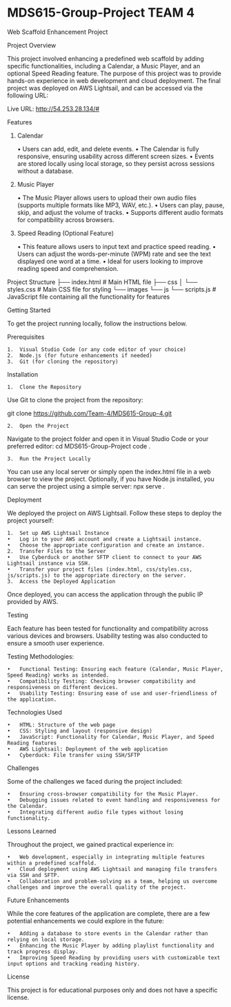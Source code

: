 # MDS615-Group-Project TEAM 4
Web Scaffold Enhancement Project

Project Overview

This project involved enhancing a predefined web scaffold by adding specific functionalities, including a Calendar, a Music Player, and an optional Speed Reading feature. The purpose of this project was to provide hands-on experience in web development and cloud deployment. The final project was deployed on AWS Lightsail, and can be accessed via the following URL:

Live URL: http://54.253.28.134/#

Features

1. Calendar

	•	Users can add, edit, and delete events.
	•	The Calendar is fully responsive, ensuring usability across different screen sizes.
	•	Events are stored locally using local storage, so they persist across sessions without a database.

2. Music Player

	•	The Music Player allows users to upload their own audio files (supports multiple formats like MP3, WAV, etc.).
	•	Users can play, pause, skip, and adjust the volume of tracks.
	•	Supports different audio formats for compatibility across browsers.

3. Speed Reading (Optional Feature)

	•	This feature allows users to input text and practice speed reading.
	•	Users can adjust the words-per-minute (WPM) rate and see the text displayed one word at a time.
	•	Ideal for users looking to improve reading speed and comprehension.

Project Structure
├── index.html        # Main HTML file
├── css
│   └── styles.css    # Main CSS file for styling
└── images
└── js
    └── scripts.js    # JavaScript file containing all the functionality for features

Getting Started

To get the project running locally, follow the instructions below.

Prerequisites

	1.	Visual Studio Code (or any code editor of your choice)
	2.	Node.js (for future enhancements if needed)
	3.	Git (for cloning the repository)

Installation

	1.	Clone the Repository
Use Git to clone the project from the repository:

git clone https://github.com/Team-4/MDS615-Group-4.git

	2.	Open the Project
Navigate to the project folder and open it in Visual Studio Code or your preferred editor:
cd MDS615-Group-Project
code .

	3.	Run the Project Locally
You can use any local server or simply open the index.html file in a web browser to view the project.
Optionally, if you have Node.js installed, you can serve the project using a simple server:
npx serve .

Deployment

We deployed the project on AWS Lightsail. Follow these steps to deploy the project yourself:

	1.	Set up AWS Lightsail Instance
	•	Log in to your AWS account and create a Lightsail instance.
	•	Choose the appropriate configuration and create an instance.
	2.	Transfer Files to the Server
	•	Use Cyberduck or another SFTP client to connect to your AWS Lightsail instance via SSH.
	•	Transfer your project files (index.html, css/styles.css, js/scripts.js) to the appropriate directory on the server.
	3.	Access the Deployed Application
Once deployed, you can access the application through the public IP provided by AWS.

Testing

Each feature has been tested for functionality and compatibility across various devices and browsers. Usability testing was also conducted to ensure a smooth user experience.

Testing Methodologies:

	•	Functional Testing: Ensuring each feature (Calendar, Music Player, Speed Reading) works as intended.
	•	Compatibility Testing: Checking browser compatibility and responsiveness on different devices.
	•	Usability Testing: Ensuring ease of use and user-friendliness of the application.

Technologies Used

	•	HTML: Structure of the web page
	•	CSS: Styling and layout (responsive design)
	•	JavaScript: Functionality for Calendar, Music Player, and Speed Reading features
	•	AWS Lightsail: Deployment of the web application
	•	Cyberduck: File transfer using SSH/SFTP

Challenges

Some of the challenges we faced during the project included:

	•	Ensuring cross-browser compatibility for the Music Player.
	•	Debugging issues related to event handling and responsiveness for the Calendar.
	•	Integrating different audio file types without losing functionality.

Lessons Learned

Throughout the project, we gained practical experience in:

	•	Web development, especially in integrating multiple features within a predefined scaffold.
	•	Cloud deployment using AWS Lightsail and managing file transfers via SSH and SFTP.
	•	Collaboration and problem-solving as a team, helping us overcome challenges and improve the overall quality of the project.

Future Enhancements

While the core features of the application are complete, there are a few potential enhancements we could explore in the future:

	•	Adding a database to store events in the Calendar rather than relying on local storage.
	•	Enhancing the Music Player by adding playlist functionality and track progress display.
	•	Improving Speed Reading by providing users with customizable text input options and tracking reading history.

License

This project is for educational purposes only and does not have a specific license.
